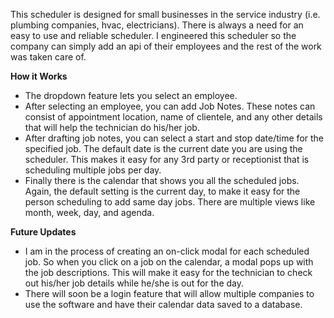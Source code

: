 This scheduler is designed for small businesses in the service industry (i.e. plumbing companies, hvac, electricians). There is always a need for an easy to use and reliable scheduler. I engineered this scheduler so the company can simply add an api of their employees and the rest of the work was taken care of. 

**How it Works**
- The dropdown feature lets you select an employee. 
- After selecting an employee, you can add Job Notes. These notes can consist of appointment location, name of clientele, and any other details that will help the technician do his/her job. 
- After drafting job notes, you can select a start and stop date/time for the specified job. The default date is the current date you are using the scheduler. This makes it easy for any 3rd party or receptionist that is scheduling multiple jobs per day. 
- Finally there is the calendar that shows you all the scheduled jobs. Again, the default setting is the current day, to make it easy for the person scheduling to add same day jobs. There are multiple views like month, week, day, and agenda.

**Future Updates**
- I am in the process of creating an on-click modal for each scheduled job. So when you click on a job on the calendar, a modal pops up with the job descriptions. This will make it easy for the technician to check out his/her job details while he/she is out for the day.
- There will soon be a login feature that will allow multiple companies to use the software and have their calendar data saved to a database.
